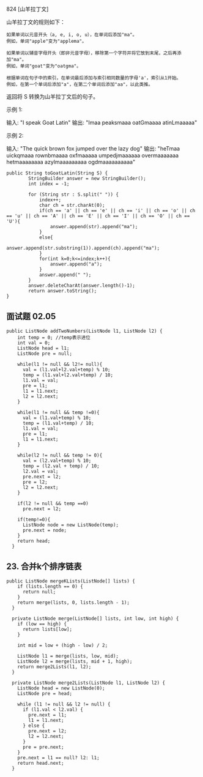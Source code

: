 824 [山羊拉丁文] 

山羊拉丁文的规则如下：


	如果单词以元音开头（a, e, i, o, u），在单词后添加"ma"。
	例如，单词"apple"变为"applema"。
	
	如果单词以辅音字母开头（即非元音字母），移除第一个字符并将它放到末尾，之后再添加"ma"。
	例如，单词"goat"变为"oatgma"。
	
	根据单词在句子中的索引，在单词最后添加与索引相同数量的字母'a'，索引从1开始。
	例如，在第一个单词后添加"a"，在第二个单词后添加"aa"，以此类推。


返回将 S 转换为山羊拉丁文后的句子。

示例 1:

输入: "I speak Goat Latin"
输出: "Imaa peaksmaaa oatGmaaaa atinLmaaaaa"


示例 2:

输入: "The quick brown fox jumped over the lazy dog"
输出: "heTmaa uickqmaaa rownbmaaaa oxfmaaaaa umpedjmaaaaaa overmaaaaaaa hetmaaaaaaaa azylmaaaaaaaaa ogdmaaaaaaaaaa"

```
public String toGoatLatin(String S) {
        StringBuilder answer = new StringBuilder();
        int index = -1;
        
        for (String str : S.split(" ")) {
            index++;
            char ch = str.charAt(0);
            if(ch == 'a' || ch == 'e' || ch == 'i' || ch == 'o' || ch == 'u' || ch == 'A' || ch == 'E' || ch == 'I' || ch == 'O' || ch == 'U'){
                answer.append(str).append("ma");
            }
            else{
                answer.append(str.substring(1)).append(ch).append("ma");
            }
            for(int k=0;k<=index;k++){
                answer.append("a");
            }
            answer.append(" ");
        }
        answer.deleteCharAt(answer.length()-1);
        return answer.toString();
}
```

## 面试题 02.05

```
public ListNode addTwoNumbers(ListNode l1, ListNode l2) {
​    int temp = 0; //temp表示进位
​    int val = 0;
​    ListNode head = l1;
​    ListNode pre = null;

​    while(l1 != null && l2!= null){
​      val = (l1.val+l2.val+temp) % 10;
​      temp = (l1.val+l2.val+temp) / 10;
​      l1.val = val;
​      pre = l1;
​      l1 = l1.next;
​      l2 = l2.next;
​    }

​    while(l1 != null && temp !=0){
​      val = (l1.val+temp) % 10;
​      temp = (l1.val+temp) / 10;
​      l1.val = val;
​      pre = l1;
​      l1 = l1.next;
​    }

​    while(l2 != null && temp != 0){
​      val = (l2.val+temp) % 10;
​      temp = (l2.val + temp) / 10;
​      l2.val = val;
​      pre.next = l2;
​      pre = l2;
​      l2 = l2.next;
​    }

​    if(l2 != null && temp ==0)
​      pre.next = l2;

​    if(temp!=0){
​      ListNode node = new ListNode(temp);
​      pre.next = node;
​    }
	return head;
  }
```

## 23. 合并k个排序链表

```
public ListNode mergeKLists(ListNode[] lists) {
​    if (lists.length == 0) {
​      return null;
​    }
​    return merge(lists, 0, lists.length - 1);
  }

  private ListNode merge(ListNode[] lists, int low, int high) {
​    if (low == high) {
​      return lists[low];
​    }

​    int mid = low + (high - low) / 2;

​    ListNode l1 = merge(lists, low, mid);
​    ListNode l2 = merge(lists, mid + 1, high);
​    return merge2Lists(l1, l2);
  }

  private ListNode merge2Lists(ListNode l1, ListNode l2) {
​    ListNode head = new ListNode(0);
​    ListNode pre = head;

​    while (l1 != null && l2 != null) {
​      if (l1.val < l2.val) {
​        pre.next = l1;
​        l1 = l1.next;
​      } else {
​        pre.next = l2;
​        l2 = l2.next;
​      }
​      pre = pre.next;
​    }
​    pre.next = l1 == null? l2: l1;
​    return head.next;
  }
```

